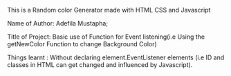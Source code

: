 This is a Random color Generator made with HTML CSS and Javascript

Name of Author: Adefila Mustapha;

Title of Project: Basic use of Function for Event listening(i.e Using the getNewColor Function to change Background Color)

Things learnt :
Without declaring element.EventListener elements (i.e ID and classes in HTML can get changed and influenced by Javascript).